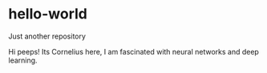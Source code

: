 # hello-world
Just another repository

Hi peeps!
Its Cornelius here, I am fascinated with neural networks and deep learning.
